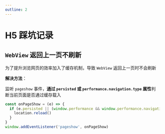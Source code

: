 ```yaml
---
outline: 2
---
```


# H5 踩坑记录

## `WebView` 返回上一页不刷新

为了提升浏览网页的效率加入了缓存机制，导致 `WebView` 返回上一页时不会刷新

**解决方法**：

监听 `pageshow` 事件，**通过 `persisted` 或 `performance.navigation.type` 属性**判断当前页面是否通过缓存载入

```js
const onPageShow = (e) => {
  if (e.persisted || (window.performance && window.performance.navigation.type === 2)) {
    location.reload()
  }
}
window.addEventListener('pageshow', onPageShow)
```
